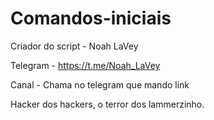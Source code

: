 # Comandos-iniciais

Criador do script - Noah LaVey

Telegram - https://t.me/Noah_LaVey

Canal - Chama no telegram que mando link

Hacker dos hackers, o terror dos lammerzinho.
